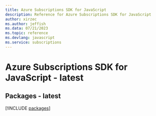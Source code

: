 ```yaml
---
title: Azure Subscriptions SDK for JavaScript
description: Reference for Azure Subscriptions SDK for JavaScript
author: xirzec
ms.author: jeffish
ms.data: 07/21/2023
ms.topic: reference
ms.devlang: javascript
ms.service: subscriptions
---
```

# Azure Subscriptions SDK for JavaScript - latest
## Packages - latest
[!INCLUDE [packages](subscriptions-index.md)]